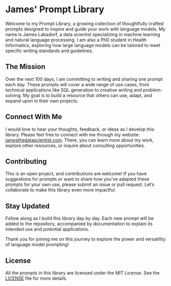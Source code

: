 # James' Prompt Library

Welcome to my Prompt Library, a growing collection of thoughtfully crafted prompts designed to inspire and guide your work with language models. My name is James Labadorf, a data scientist specializing in machine learning and natural language processing. I am also a PhD student in Health Informatics, exploring how large language models can be tailored to meet specific writing standards and guidelines.

## The Mission

Over the next 100 days, I am committing to writing and sharing one prompt each day. These prompts will cover a wide range of use cases, from technical applications like SQL generation to creative writing and problem-solving. My goal is to build a resource that others can use, adapt, and expand upon in their own projects.

## Connect With Me

I would love to hear your thoughts, feedback, or ideas as I develop this library. Please feel free to connect with me through my website: [jamesthedatascientist.com](https://jamesthedatascientist.com). There, you can learn more about my work, explore other resources, or inquire about consulting opportunities.

## Contributing

This is an open project, and contributions are welcome! If you have suggestions for prompts or want to share how you’ve adapted these prompts for your own use, please submit an issue or pull request. Let’s collaborate to make this library even more impactful.

## Stay Updated

Follow along as I build this library day by day. Each new prompt will be added to the repository, accompanied by documentation to explain its intended use and potential applications.

Thank you for joining me on this journey to explore the power and versatility of language model prompting!

## License
All the prompts in this library are licensed under the MIT License. See the [LICENSE](LICENSE) file for more details.